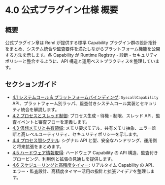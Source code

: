 # 4.0 公式プラグイン仕様 概要

## 概要
公式プラグイン章は Reml が提供する標準 Capability プラグイン群の設計指針をまとめ、システム統合や監査要件を満たしながらプラットフォーム機能を公開する方法を示します。各 Capability が Runtime Registry・診断・セキュリティポリシーと整合するように、API 構造と運用ベストプラクティスを整理しています。

## セクションガイド
- [4.1 システムコール & プラットフォームバインディング](4-1-system-plugin.md): `SyscallCapability` API、プラットフォーム別ラッパ、監査付きシステムコール実装とセキュリティ統合を解説します。
- [4.2 プロセスとスレッド制御](4-2-process-plugin.md): プロセス生成・待機・制限、スレッド API、監査イベントと審査フローを定義します。
- [4.3 仮想メモリと共有領域](4-3-memory-plugin.md): メモリ要求モデル、共有メモリ抽象、エラー診断と高レベルユーティリティ、セキュリティポリシーを示します。
- [4.4 プロセス間シグナル](4-4-signal-plugin.md): シグナル API と型、安全なハンドリング、運用例と将来拡張をまとめます。
- [4.5 ハードウェア情報取得](4-5-hardware-plugin.md): ハードウェア Capability の API 構造、監査付きプロービング、利用例と拡張の見通しを提供します。
- [4.6 スケジューリングと高精度タイマー](4-6-realtime-plugin.md): リアルタイム Capability の API、エラー・監査設計、高精度タイマー活用の指針と拡張アイデアを整理します。
